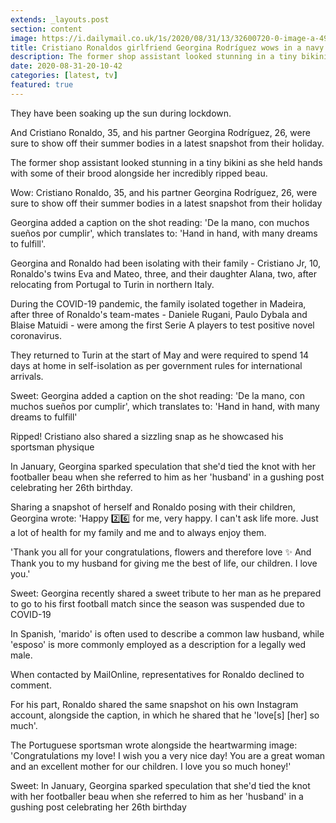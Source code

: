 ```yaml
---
extends: _layouts.post
section: content
image: https://i.dailymail.co.uk/1s/2020/08/31/13/32600720-0-image-a-49_1598876088373.jpg 
title: Cristiano Ronaldos girlfriend Georgina Rodríguez wows in a navy bikini 
description: The former shop assistant looked stunning in a tiny bikini as she held hands with some of their brood alongside her incredibly ripped beau 
date: 2020-08-31-20-10-42 
categories: [latest, tv] 
featured: true 
--- 
```

They have been soaking up the sun during lockdown. 

And Cristiano Ronaldo, 35, and his partner Georgina Rodríguez, 26, were sure to show off their summer bodies in a latest snapshot from their holiday.

The former shop assistant looked stunning in a tiny bikini as she held hands with some of their brood alongside her incredibly ripped beau.  

Wow: Cristiano Ronaldo, 35, and his partner Georgina Rodríguez, 26, were sure to show off their summer bodies in a latest snapshot from their holiday

Georgina added a caption on the shot reading: 'De la mano, con muchos sueños por cumplir', which translates to: 'Hand in hand, with many dreams to fulfill'.

Georgina and Ronaldo had been isolating with their family - Cristiano Jr, 10, Ronaldo's twins Eva and Mateo, three, and their daughter Alana, two, after relocating from Portugal to Turin in northern Italy. 

During the COVID-19 pandemic, the family isolated together in Madeira, after three of Ronaldo's team-mates - Daniele Rugani, Paulo Dybala and Blaise Matuidi - were among the first Serie A players to test positive novel coronavirus.

They returned to Turin at the start of May and were required to spend 14 days at home in self-isolation as per government rules for international arrivals. 

Sweet: Georgina added a caption on the shot reading: 'De la mano, con muchos sueños por cumplir', which translates to: 'Hand in hand, with many dreams to fulfill'

Ripped! Cristiano also shared a sizzling snap as he showcased his sportsman physique 

In January, Georgina sparked speculation that she'd tied the knot with her footballer beau when she referred to him as her 'husband' in a gushing post celebrating her 26th birthday.  

Sharing a snapshot of herself and Ronaldo posing with their children, Georgina wrote: 'Happy 2️⃣6️⃣ for me, very happy. I can't ask life more. Just a lot of health for my family and me and to always enjoy them. 

'Thank you all for your congratulations, flowers and therefore love ✨ And Thank you to my husband for giving me the best of life, our children. I love you.'

Sweet: Georgina recently shared a sweet tribute to her man as he prepared to go to his first football match since the season was suspended due to COVID-19

In Spanish, 'marido' is often used to describe a common law husband, while 'esposo' is more commonly employed as a description for a legally wed male.

When contacted by MailOnline, representatives for Ronaldo declined to comment.

For his part, Ronaldo shared the same snapshot on his own Instagram account, alongside the caption, in which he shared that he 'love[s] [her] so much'.

The Portuguese sportsman wrote alongside the heartwarming image: 'Congratulations my love! I wish you a very nice day! You are a great woman and an excellent mother for our children. I love you so much honey!'

Sweet: In January, Georgina sparked speculation that she'd tied the knot with her footballer beau when she referred to him as her 'husband' in a gushing post celebrating her 26th birthday 

